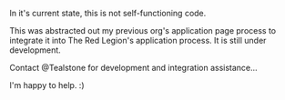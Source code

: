 In it's current state, this is not self-functioning code.

This was abstracted out my previous org's application page process
to integrate it into The Red Legion's application process.  It is
still under development.

Contact @Tealstone for development and integration assistance...

I'm happy to help. :)